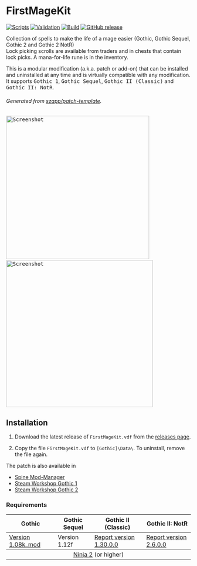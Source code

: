 # FirstMageKit

[![Scripts](https://github.com/szapp/FirstMageKit/actions/workflows/scripts.yml/badge.svg)](https://github.com/szapp/FirstMageKit/actions/workflows/scripts.yml)
[![Validation](https://github.com/szapp/FirstMageKit/actions/workflows/validation.yml/badge.svg)](https://github.com/szapp/FirstMageKit/actions/workflows/validation.yml)
[![Build](https://github.com/szapp/FirstMageKit/actions/workflows/build.yml/badge.svg)](https://github.com/szapp/FirstMageKit/actions/workflows/build.yml)
[![GitHub release](https://img.shields.io/github/v/release/szapp/FirstMageKit.svg)](https://github.com/szapp/FirstMageKit/releases/latest)

Collection of spells to make the life of a mage easier (Gothic, Gothic Sequel, Gothic 2 and Gothic 2 NotR)  
Lock picking scrolls are available from traders and in chests that contain lock picks. A mana-for-life rune is in the inventory.

This is a modular modification (a.k.a. patch or add-on) that can be installed and uninstalled at any time and is virtually compatible with any modification.
It supports <kbd>Gothic 1</kbd>, <kbd>Gothic Sequel</kbd>, <kbd>Gothic II (Classic)</kbd> and <kbd>Gothic II: NotR</kbd>.

###### Generated from [szapp/patch-template](https://github.com/szapp/patch-template).

<kbd><img src="https://upload.worldofplayers.de/files11/fmk_01.png" alt="Screenshot" width="390px" /></kbd> &nbsp;
<kbd><img src="https://upload.worldofplayers.de/files11/fmk_02.png" alt="Screenshot" width="400px" /></kbd>

## Installation

1. Download the latest release of `FirstMageKit.vdf` from the [releases page](https://github.com/szapp/FirstMageKit/releases/latest).

2. Copy the file `FirstMageKit.vdf` to `[Gothic]\Data\`. To uninstall, remove the file again.

The patch is also available in
- [Spine Mod-Manager](https://clockwork-origins.com/spine/)
- [Steam Workshop Gothic 1](https://steamcommunity.com/sharedfiles/filedetails/?id=2787318379)
- [Steam Workshop Gothic 2](https://steamcommunity.com/sharedfiles/filedetails/?id=2787317718)

### Requirements

<table><thead><tr><th>Gothic</th><th>Gothic Sequel</th><th>Gothic II (Classic)</th><th>Gothic II: NotR</th></tr></thead>
<tbody><tr><td><a href="https://www.worldofgothic.de/dl/download_6.htm">Version 1.08k_mod</a></td><td>Version 1.12f</td><td><a href="https://www.worldofgothic.de/dl/download_278.htm">Report version 1.30.0.0</a></td><td><a href="https://www.worldofgothic.de/dl/download_278.htm">Report version 2.6.0.0</a></td></tr></tbody>
<tbody><tr><td colspan="4" align="center"><a href="https://github.com/szapp/Ninja">Ninja 2</a> (or higher)</td></tr></tbody></table>

<!--

If you are interested in writing your own patch, please do not copy this patch!
Instead refer to the PATCH TEMPLATE to build a fundation that is customized to your needs!
The patch template can found at https://github.com/szapp/patch-template.

-->
